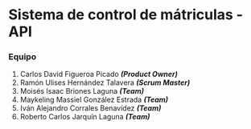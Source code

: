# Sistema de control de mátriculas - API

### Equipo

1. Carlos David Figueroa Picado _**(Product Owner)**_
1. Ramón Ulises Hernández Talavera _**(Scrum Master)**_
1. Moisés Isaac Briones Laguna _**(Team)**_
1. Maykeling Massiel González Estrada _**(Team)**_
1. Iván Alejandro Corrales Benavídez _**(Team)**_
1. Roberto Carlos Jarquín Laguna _**(Team)**_
